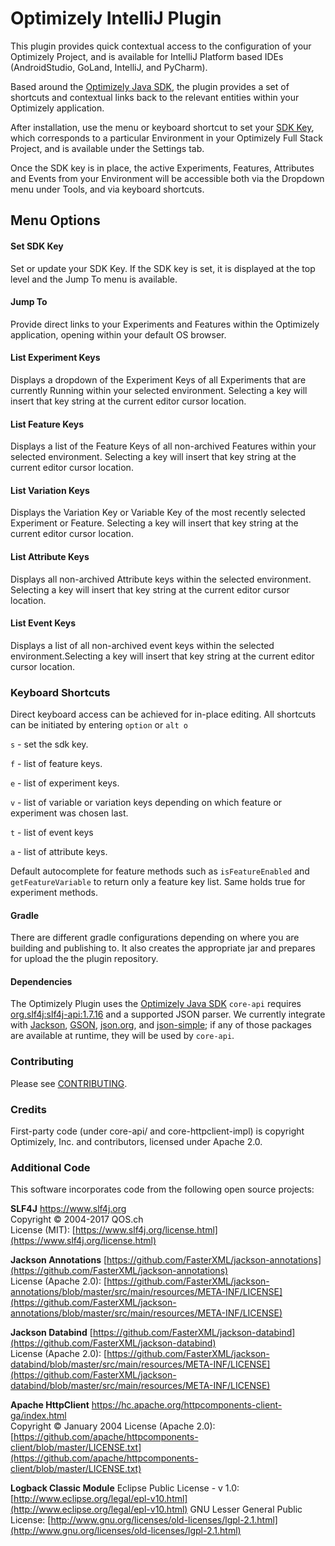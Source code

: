 Optimizely IntelliJ Plugin
==========================

This plugin provides quick contextual access to the configuration of your Optimizely Project, and is available for IntelliJ Platform based IDEs (AndroidStudio, GoLand, IntelliJ, and PyCharm).

Based around the [Optimizely Java SDK](https://github.com/optimizely/java-sdk), the plugin provides a set of shortcuts and contextual links back to the relevant entities within your Optimizely application.

After installation, use the menu or keyboard shortcut to set your [SDK Key](https://docs.developers.optimizely.com/full-stack/docs/get-the-datafile#section-access-the-datafile-via-the-app), which corresponds to a particular Environment in your Optimizely Full Stack Project, and is available under the Settings tab.  

Once the SDK key is in place, the active Experiments, Features, Attributes and Events from your Environment will be accessible both via the Dropdown menu under Tools, and via keyboard shortcuts.

## Menu Options
#### Set SDK Key
Set or update your SDK Key.
If the SDK key is set, it is displayed at the top level and the Jump To menu is available.

#### Jump To
Provide direct links to your Experiments and Features within the Optimizely application, opening within your default OS browser.

#### List Experiment Keys
Displays a dropdown of the Experiment Keys of all Experiments that are currently Running within your selected environment. Selecting a key will insert that key string at the current editor cursor location.

#### List Feature Keys
Displays a list of the Feature Keys of all non-archived Features within your selected environment. Selecting a key will insert that key string at the current editor cursor location.

#### List Variation Keys
Displays the Variation Key or Variable Key of the most recently selected Experiment or Feature. Selecting a key will insert that key string at the current editor cursor location.

#### List Attribute Keys
Displays all non-archived Attribute keys within the selected environment. Selecting a key will insert that key string at the current editor cursor location.

#### List Event Keys
Displays a list of all non-archived event keys within the selected environment.Selecting a key will insert that key string at the current editor cursor location.


### Keyboard Shortcuts
Direct keyboard access can be achieved for in-place editing.  All shortcuts can be initiated by entering `option` or `alt o`

`s` - set the sdk key.

`f` - list of feature keys.

`e` - list of experiment keys.

`v` - list of variable or variation keys depending on which feature or experiment was chosen last.

`t` - list of event keys

`a` - list of attribute keys.

Default autocomplete for feature methods such as `isFeatureEnabled` and `getFeatureVariable` to return only a feature key list. Same holds true for experiment methods.

#### Gradle

There are different gradle configurations depending on where you are building and publishing to.  It also creates the appropriate jar and prepares for upload the the plugin repository.

#### Dependencies
The Optimizely Plugin uses the [Optimizely Java SDK](https://github.com/optimizely/java-sdk)
`core-api` requires [org.slf4j:slf4j-api:1.7.16](https://mvnrepository.com/artifact/org.slf4j/slf4j-api/1.7.16) and a supported JSON parser.
We currently integrate with [Jackson](https://github.com/FasterXML/jackson), [GSON](https://github.com/google/gson), [json.org](http://www.json.org),
and [json-simple](https://code.google.com/archive/p/json-simple); if any of those packages are available at runtime, they will be used by `core-api`.

### Contributing

Please see [CONTRIBUTING](CONTRIBUTING.md).

### Credits

First-party code (under core-api/ and core-httpclient-impl) is copyright Optimizely, Inc. and contributors, licensed under Apache 2.0.

### Additional Code

This software incorporates code from the following open source projects:

**SLF4J** [https://www.slf4j.org ](https://www.slf4j.org)  
Copyright &copy; 2004-2017 QOS.ch  
License (MIT): [https://www.slf4j.org/license.html](https://www.slf4j.org/license.html)

**Jackson Annotations** [https://github.com/FasterXML/jackson-annotations](https://github.com/FasterXML/jackson-annotations)  
License (Apache 2.0): [https://github.com/FasterXML/jackson-annotations/blob/master/src/main/resources/META-INF/LICENSE](https://github.com/FasterXML/jackson-annotations/blob/master/src/main/resources/META-INF/LICENSE)

**Jackson Databind** [https://github.com/FasterXML/jackson-databind](https://github.com/FasterXML/jackson-databind)   
License (Apache 2.0): [https://github.com/FasterXML/jackson-databind/blob/master/src/main/resources/META-INF/LICENSE](https://github.com/FasterXML/jackson-databind/blob/master/src/main/resources/META-INF/LICENSE)

**Apache HttpClient** [https://hc.apache.org/httpcomponents-client-ga/index.html ](https://hc.apache.org/httpcomponents-client-ga/index.html)  
Copyright &copy; January 2004
License (Apache 2.0): [https://github.com/apache/httpcomponents-client/blob/master/LICENSE.txt](https://github.com/apache/httpcomponents-client/blob/master/LICENSE.txt)

**Logback Classic Module** 
Eclipse Public License - v 1.0:	[http://www.eclipse.org/legal/epl-v10.html](http://www.eclipse.org/legal/epl-v10.html)
GNU Lesser General Public License: [http://www.gnu.org/licenses/old-licenses/lgpl-2.1.html](http://www.gnu.org/licenses/old-licenses/lgpl-2.1.html)
